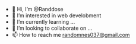 - 👋 Hi, I’m @Randdose
- 👀 I’m interested in web develobment
- 🌱 I’m currently learning ...
- 💞️ I’m looking to collaborate on ...
- 📫 How to reach me randomnes037@gmail.com

<!---
Randdose/Randdose is a ✨ special ✨ repository because its `README.md` (this file) appears on your GitHub profile.
You can click the Preview link to take a look at your changes.
--->

